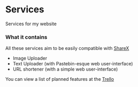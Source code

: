 # Services
Services for my website

### What it contains
All these services aim to be easily compatible with [ShareX](https://getsharex.com/)

- Image Uploader
- Text Uploader (with Pastebin-esque web user-interface)
- URL shortener (with a simple web user-interface)

You can view a list of planned features at the [Trello](https://trello.com/b/btxFyYb8/rbrickis-me-web-services-todo-list)
